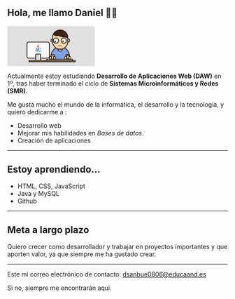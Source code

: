 ## Hola, me llamo Daniel 🫡🖖

<p align="left" style="display: flex; align-items: center;">
  <img src="./java.gif" width="200" style="margin-right: 15px;">
  <span style="font-size: 2em;">

Actualmente estoy estudiando **Desarrollo de Aplicaciones Web (DAW)** en 1º,
tras haber terminado el ciclo de **Sistemas Microinformáticos y Redes (SMR)**.

Me gusta mucho el mundo de la informática, el desarrollo y la tecnología, y quiero dedicarme a :

- Desarrollo web
- Mejorar mis habilidades en *Bases de datos*.
- Creación de aplicaciones
  
---

## Estoy aprendiendo...

- HTML, CSS, JavaScript
- Java y MySQL
- Github

---

## Meta a largo plazo

Quiero crecer como desarrollador y trabajar en proyectos importantes y que aporten valor, ya que siempre me ha gustado crear.


---

Este mi correo electrónico de contacto: dsanbue0806@educaand.es

Si no, siempre me encontrarán aquí.

